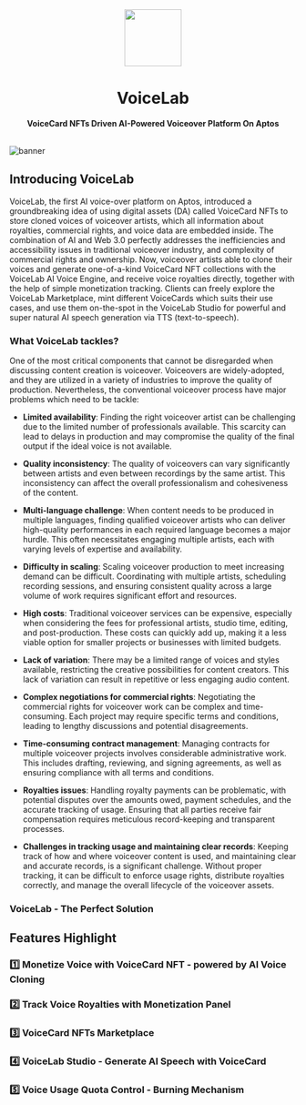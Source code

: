 <div align="center">
    <img src="" width=100>
    <h1>VoiceLab</h1>
    <strong>VoiceCard NFTs Driven AI-Powered Voiceover Platform On Aptos</strong>  
</div>

<br>

![banner]()

## Introducing VoiceLab

VoiceLab, the first AI voice-over platform on Aptos, introduced a groundbreaking idea of using digital assets (DA) called VoiceCard NFTs to store cloned voices of voiceover artists, which all information about royalties, commercial rights, and voice data are embedded inside. The combination of AI and Web 3.0 perfectly addresses the inefficiencies and accessibility issues in traditional voiceover industry, and complexity of commercial rights and ownership. Now, voiceover artists able to clone their voices and generate one-of-a-kind VoiceCard NFT collections with the VoiceLab AI Voice Engine, and receive voice royalties directly, together with the help of simple monetization tracking. Clients can freely explore the VoiceLab Marketplace, mint different VoiceCards which suits their use cases, and use them on-the-spot in the VoiceLab Studio for powerful and super natural AI speech generation via TTS (text-to-speech).

### What VoiceLab tackles?

One of the most critical components that cannot be disregarded when discussing content creation is voiceover. Voiceovers are widely-adopted, and they are utilized in a variety of industries to improve the quality of production. Nevertheless, the conventional voiceover process have major problems which need to be tackle:

- **Limited availability**: Finding the right voiceover artist can be challenging due to the limited number of professionals available. This scarcity can lead to delays in production and may compromise the quality of the final output if the ideal voice is not available.

- **Quality inconsistency**: The quality of voiceovers can vary significantly between artists and even between recordings by the same artist. This inconsistency can affect the overall professionalism and cohesiveness of the content.

- **Multi-language challenge**: When content needs to be produced in multiple languages, finding qualified voiceover artists who can deliver high-quality performances in each required language becomes a major hurdle. This often necessitates engaging multiple artists, each with varying levels of expertise and availability.

- **Difficulty in scaling**: Scaling voiceover production to meet increasing demand can be difficult. Coordinating with multiple artists, scheduling recording sessions, and ensuring consistent quality across a large volume of work requires significant effort and resources.

- **High costs**: Traditional voiceover services can be expensive, especially when considering the fees for professional artists, studio time, editing, and post-production. These costs can quickly add up, making it a less viable option for smaller projects or businesses with limited budgets.

- **Lack of variation**: There may be a limited range of voices and styles available, restricting the creative possibilities for content creators. This lack of variation can result in repetitive or less engaging audio content.

- **Complex negotiations for commercial rights**: Negotiating the commercial rights for voiceover work can be complex and time-consuming. Each project may require specific terms and conditions, leading to lengthy discussions and potential disagreements.

- **Time-consuming contract management**: Managing contracts for multiple voiceover projects involves considerable administrative work. This includes drafting, reviewing, and signing agreements, as well as ensuring compliance with all terms and conditions.

- **Royalties issues**: Handling royalty payments can be problematic, with potential disputes over the amounts owed, payment schedules, and the accurate tracking of usage. Ensuring that all parties receive fair compensation requires meticulous record-keeping and transparent processes.

- **Challenges in tracking usage and maintaining clear records**: Keeping track of how and where voiceover content is used, and maintaining clear and accurate records, is a significant challenge. Without proper tracking, it can be difficult to enforce usage rights, distribute royalties correctly, and manage the overall lifecycle of the voiceover assets.



### VoiceLab - The Perfect Solution

## Features Highlight

### 1️⃣ Monetize Voice with VoiceCard NFT - powered by AI Voice Cloning
### 2️⃣ Track Voice Royalties with Monetization Panel
### 3️⃣ VoiceCard NFTs Marketplace
### 4️⃣ VoiceLab Studio - Generate AI Speech with VoiceCard
### 5️⃣ Voice Usage Quota Control - Burning Mechanism
